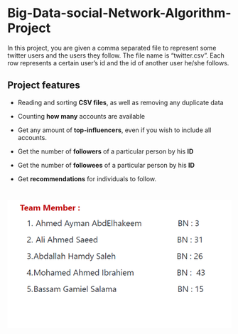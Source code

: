 #                                          Big-Data-social-Network-Algorithm-Project

In this project, you are given a comma separated file to represent some twitter users and the users they follow. The file name is “twitter.csv”. Each row represents a certain user’s id and the id of another user he/she follows.



## Project features

- Reading and sorting **CSV files**, as well as removing any duplicate data

- Counting **how many** accounts are available

- Get any amount of **top-influencers**, even if you wish to include all accounts.

- Get the number of **followers** of a particular person by his **ID**

- Get the number of **followees** of a particular person by his **ID**

- Get **recommendations** for individuals to follow.


<h1 align="center">
  <img src="https://github.com/ahmedayman9/Big-Data-social-Network-Algorithm-Project/blob/main/ds.png" width="600px" />
</h1>

